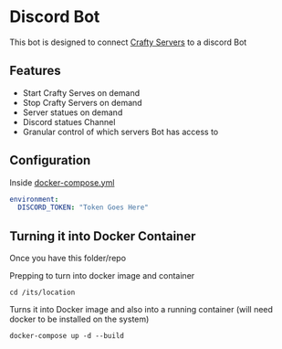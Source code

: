 # Discord Bot

This bot is designed to connect [Crafty Servers](https://craftycontrol.com) to a discord Bot

## Features  

- Start Crafty Serves on demand
- Stop Crafty Servers on demand
- Server statues on demand
- Discord statues Channel
- Granular control of which servers Bot has access to



## Configuration

Inside [docker-compose.yml](docker-compose.yml) 

```yml
environment:
  DISCORD_TOKEN: "Token Goes Here"
```



## Turning it into Docker Container

Once you have this folder/repo

Prepping to turn into docker image and container

```
cd /its/location
```

Turns it into Docker image and also into a running container (will need docker to be installed on the system)
```
docker-compose up -d --build
```


